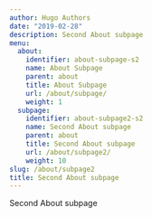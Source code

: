 ```yaml
---
author: Hugo Authors
date: "2019-02-28"
description: Second About subpage
menu:
  about:
    identifier: about-subpage-s2
    name: About Subpage
    parent: about
    title: About Subpage
    url: /about/subpage/
    weight: 1
  subpage:
    identifier: about-subpage2-s2
    name: Second About subpage
    parent: about
    title: Second About subpage
    url: /about/subpage2/
    weight: 10
slug: /about/subpage2
title: Second About subpage
---
```


Second About subpage
